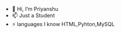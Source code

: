 - 👋 Hi, I’m Priyanshu
- 📫 Just a Student
- ⚡ languages I know HTML,Pyhton,MySQL


<!---
Priyanshu-777/Priyanshu-777 is a ✨ special ✨ repository because its `README.md` (this file) appears on your GitHub profile.
You can click the Preview link to take a look at your changes.
--->
